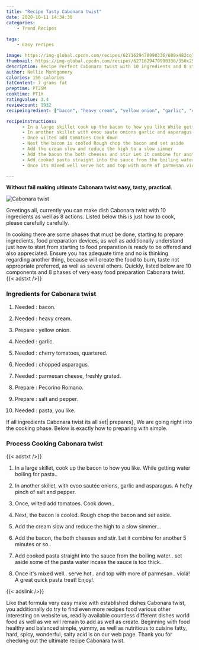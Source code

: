```yaml
---
title: "Recipe Tasty Cabonara twist"
date: 2020-10-11 14:34:30
categories:
    - Trend Recipes
    
tags:
    - Easy recipes

image: https://img-global.cpcdn.com/recipes/6271629470990336/680x482cq70/cabonara-twist-recipe-main-photo.jpg
thumbnail: https://img-global.cpcdn.com/recipes/6271629470990336/350x250cq70/cabonara-twist-recipe-main-photo.jpg
description: Recipe Perfect Cabonara twist with 10 ingredients and 8 stages of easy cooking.
author: Nellie Montgomery
calories: 156 calories
fatContent: 7 grams fat
preptime: PT25M
cooktime: PT1H
ratingvalue: 3.4
reviewcount: 1932
recipeingredient: ["bacon", "heavy cream", "yellow onion", "garlic", "cherry tomatoes quartered", "chopped asparagus", "parmesan cheese freshly grated", "Pecorino Romano", "salt and pepper", "pasta you like"]

recipeinstructions: 
      - In a large skillet cook up the bacon to how you like While getting water boiling for pasta 
      - In another skillet with evoo saute onions garlic and asparagus A hefty pinch of salt and pepper 
      - Once wilted add tomatoes Cook down 
      - Next the bacon is cooled Rough chop the bacon and set aside 
      - Add the cream slow and reduce the high to a slow simmer 
      - Add the bacon the both cheeses and stir Let it combine for another 5 minutes or so 
      - Add cooked pasta straight into the sauce from the boiling water set aside some of the pasta water incase the sauce is too thick 
      - Once its mixed well serve hot and top with more of parmesan viol A great quick pasta treat Enjoy

---
```




**Without fail making ultimate Cabonara twist easy, tasty, practical**. 


![Cabonara twist](https://img-global.cpcdn.com/recipes/6271629470990336/680x482cq70/cabonara-twist-recipe-main-photo.jpg "Cabonara twist")




Greetings all, currently you can make dish Cabonara twist with 10 ingredients as well as 8 actions. Listed below this is just how to cook, please carefully carefully.

In cooking there are some phases that must be done, starting to prepare ingredients, food preparation devices, as well as additionally understand just how to start from starting to food preparation is ready to be offered and also appreciated. Ensure you has adequate time and no is thinking regarding another thing, because will create the food to burn, taste not appropriate preferred, as well as several others. Quickly, listed below are 10 components and 8 phases of very easy food preparation Cabonara twist.
{{< adstxt />}}

### Ingredients for Cabonara twist


1. Needed  : bacon.

1. Needed  : heavy cream.

1. Prepare  : yellow onion.

1. Needed  : garlic.

1. Needed  : cherry tomatoes, quartered.

1. Needed  : chopped asparagus.

1. Needed  : parmesan cheese, freshly grated.

1. Prepare  : Pecorino Romano.

1. Prepare  : salt and pepper.

1. Needed  : pasta, you like.



If all ingredients Cabonara twist its all set| prepares}, We are going right into the cooking phase. Below is exactly how to preparing with simple.

### Process Cooking Cabonara twist

{{< adstxt />}}


1. In a large skillet, cook up the bacon to how you like. While getting water boiling for pasta..



1. In another skillet, with evoo sautée onions, garlic and asparagus. A hefty pinch of salt and pepper.



1. Once, wilted add tomatoes. Cook down..



1. Next, the bacon is cooled. Rough chop the bacon and set aside.



1. Add the cream slow and reduce the high to a slow simmer...



1. Add the bacon, the both cheeses and stir. Let it combine for another 5 minutes or so..



1. Add cooked pasta straight into the sauce from the boiling water.. set aside some of the pasta water incase the sauce is too thick..



1. Once it&#39;s mixed well.. serve hot.. and top with more of parmesan.. violá! A great quick pasta treat! Enjoy!.





{{< adslink />}}

Like that formula very easy make with established dishes Cabonara twist, you additionally do try to find even more recipes food various other interesting on website us, readily available countless different dishes world food as well as we will remain to add as well as create. Beginning with food healthy and balanced simple, yummy, as well as nutritious to cuisine fatty, hard, spicy, wonderful, salty acid is on our web page. Thank you for checking out the ultimate recipe Cabonara twist.
